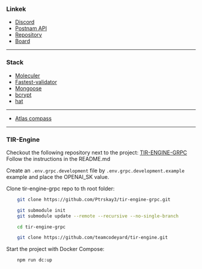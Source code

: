 ### Linkek

- [Discord](https://discord.com/channels/823104905141157918/1141629090735067176)
- [Postnam API](https://documenter.getpostman.com/view/795261/2s9Xy6pUdQ)
- [Repository](https://github.com/FiddlerZsolt/node-tir-api)
- [Board](https://github.com/users/FiddlerZsolt/projects/1)

---

### Stack

- [Moleculer](https://moleculer.services/)
- [Fastest-validator](https://github.com/icebob/fastest-validator)
- [Mongoose](https://mongoosejs.com/)
- [bcrypt](https://www.npmjs.com/package/bcrypt)
- [hat](https://www.npmjs.com/package/hat)

---

- [Atlas compass](https://www.mongodb.com/products/compass)

---

### TIR-Engine

Checkout the following repository next to the project: [TIR-ENGINE-GRPC](https://github.com/Ptrskay3/tir-engine-grpc)
Follow the instructions in the README.md

Create an `.env.grpc.development` file by `.env.grpc.development.example` example and place the OPENAI_SK value.

Clone tir-engine-grpc repo to th root folder:

```bash
    git clone https://github.com/Ptrskay3/tir-engine-grpc.git
```

```bash
    git submodule init
    git submodule update --remote --recursive --no-single-branch
```

```bash
    cd tir-engine-grpc
```

```bash
    git clone https://github.com/teamcodeyard/tir-engine.git
```

Start the project with Docker Compose:

```bash
    npm run dc:up
```
